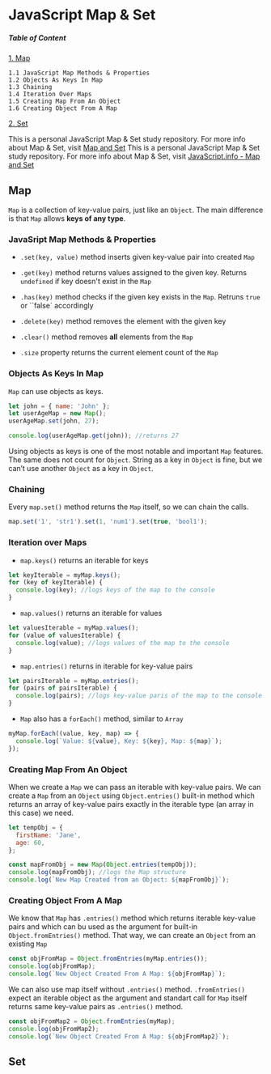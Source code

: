 # JavaScript Map & Set

##### Table of Content

[1. Map](https://github.com/tarikceylan/js-map-set-basics#map)

    1.1 JavaScript Map Methods & Properties
    1.2 Objects As Keys In Map
    1.3 Chaining
    1.4 Iteration Over Maps
    1.5 Creating Map From An Object
    1.6 Creating Object From A Map

[2. Set](https://github.com/tarikceylan/js-map-set-basics#set)

This is a personal JavaScript Map & Set study repository. For more info about Map & Set, visit [Map and Set](https://javascript.info/map-set)
This is a personal JavaScript Map & Set study repository. For more info about Map & Set, visit [JavaScript.info - Map and Set](https://javascript.info/map-set)

## Map

`Map` is a collection of key-value pairs, just like an `Object`. The main difference is that `Map` allows **keys of any type**.

### JavaSript Map Methods & Properties

- `.set(key, value)` method inserts given key-value pair into created `Map`

- `.get(key)` method returns values assigned to the given key. Returns `undefined`
  if key doesn't exist in the `Map`

- `.has(key)` method checks if the given key exists in the `Map`. Retruns `true` or ``false` accordingly

- `.delete(key)` method removes the element with the given key

- `.clear()` method removes **all** elements from the `Map`

- `.size` property returns the current element count of the `Map`

### Objects As Keys In Map

`Map` can use objects as keys.

```javascript
let john = { name: 'John' };
let userAgeMap = new Map();
userAgeMap.set(john, 27);

console.log(userAgeMap.get(john)); //returns 27
```

Using objects as keys is one of the most notable and important `Map` features. The same does not count for `Object`. String as a key in `Object` is fine, but we can’t use another `Object` as a key in `Object`.

### Chaining

Every `map.set()` method returns the `Map` itself, so we can chain the calls.

```javascript
map.set('1', 'str1').set(1, 'num1').set(true, 'bool1');
```

### Iteration over Maps

- `map.keys()` returns an iterable for keys

```javascript
let keyIterable = myMap.keys();
for (key of keyIterable) {
  console.log(key); //logs keys of the map to the console
}
```

- `map.values()` returns an iterable for values

```javascript
let valuesIterable = myMap.values();
for (value of valuesIterable) {
  console.log(value); //logs values of the map to the console
}
```

- `map.entries()` returns in iterable for key-value pairs

```javascript
let pairsIterable = myMap.entries();
for (pairs of pairsIterable) {
  console.log(pairs); //logs key-value paris of the map to the console
}
```

- `Map` also has a `forEach()` method, similar to `Array`

```javascript
myMap.forEach((value, key, map) => {
  console.log(`Value: ${value}, Key: ${key}, Map: ${map}`);
});
```

### Creating Map From An Object

When we create a `Map` we can pass an iterable with key-value pairs. We can create a `Map` from an `Object` using `Object.entries()` built-in method which returns an array of key-value pairs exactly in the iterable type (an array in this case) we need.

```javascript
let tempObj = {
  firstName: 'Jane',
  age: 60,
};

const mapFromObj = new Map(Object.entries(tempObj));
console.log(mapFromObj); //logs the Map structure
console.log(`New Map Created from an Object: ${mapFromObj}`);
```

### Creating Object From A Map

We know that `Map` has `.entries()` method which returns iterable key-value pairs and which can bu used as the argument for built-in `Object.fromEntries()` method. That way, we can create an `Object` from an existing `Map`

```javascript
const objFromMap = Object.fromEntries(myMap.entries());
console.log(objFromMap);
console.log(`New Object Created From A Map: ${objFromMap}`);
```

We can also use map itself without `.entries()` method. `.fromEntries()` expect an iterable object as the argument and standart call for `Map` itself returns same key-value pairs as `.entries()` method.

```javascript
const objFromMap2 = Object.fromEntries(myMap);
console.log(objFromMap2);
console.log(`New Object Created From A Map: ${objFromMap2}`);
```

## Set

